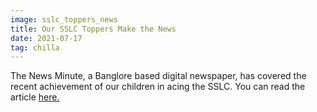 ```yaml
---
image: sslc_toppers_news
title: Our SSLC Toppers Make the News
date: 2021-07-17
tag: chilla
---
```

The News Minute, a Banglore based digital newspaper, has covered the recent achievement of our children in acing the SSLC.
You can read the article [here.](https://www.thenewsminute.com/article/four-students-keralas-chilla-home-children-ace-class-10-exams-152502/) 